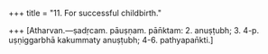 +++
title = "11. For successful childbirth."

+++
[Atharvan.—ṣadṛcam. pāuṣṇam. pān̄ktam: 2. anuṣṭubh; 3. 4-p. uṣṇiggarbhā kakummaty anuṣṭubh; 4-6. pathyapan̄kti.]
